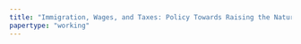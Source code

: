 ```yaml
---
title: "Immigration, Wages, and Taxes: Policy Towards Raising the Natural Rate of Interest"
papertype: "working"
---
```

